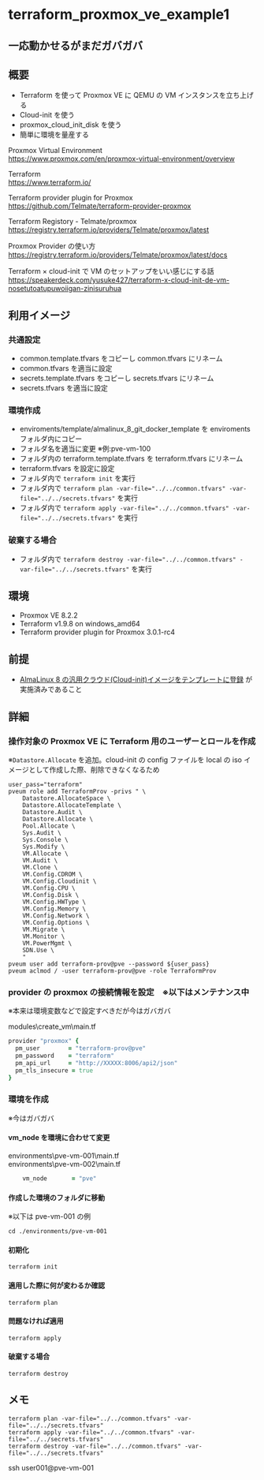 # terraform_proxmox_ve_example1

## 一応動かせるがまだガバガバ

## 概要
* Terraform を使って Proxmox VE に QEMU の VM インスタンスを立ち上げる
* Cloud-init を使う
* proxmox_cloud_init_disk を使う 
* 簡単に環境を量産する

Proxmox Virtual Environment  
https://www.proxmox.com/en/proxmox-virtual-environment/overview  

Terraform  
https://www.terraform.io/  

Terraform provider plugin for Proxmox  
https://github.com/Telmate/terraform-provider-proxmox  

Terraform Registory - Telmate/proxmox  
https://registry.terraform.io/providers/Telmate/proxmox/latest  

Proxmox Provider の使い方  
https://registry.terraform.io/providers/Telmate/proxmox/latest/docs  

Terraform × cloud-init で VM のセットアップをいい感じにする話  
https://speakerdeck.com/yusuke427/terraform-x-cloud-init-de-vm-nosetutoatupuwoiigan-zinisuruhua  

## 利用イメージ
### 共通設定
* common.template.tfvars をコピーし common.tfvars にリネーム
* common.tfvars を適当に設定
* secrets.template.tfvars をコピーし secrets.tfvars にリネーム
* secrets.tfvars を適当に設定

### 環境作成
* enviroments/template/almalinux_8_git_docker_template を enviroments フォルダ内にコピー
* フォルダ名を適当に変更 ※例:pve-vm-100
* フォルダ内の terraform.template.tfvars を terraform.tfvars にリネーム
* terraform.tfvars を設定に設定
* フォルダ内で `terraform init` を実行
* フォルダ内で `terraform plan -var-file="../../common.tfvars" -var-file="../../secrets.tfvars"` を実行
* フォルダ内で `terraform apply -var-file="../../common.tfvars" -var-file="../../secrets.tfvars"` を実行

### 破棄する場合  
* フォルダ内で `terraform destroy -var-file="../../common.tfvars" -var-file="../../secrets.tfvars"` を実行 

## 環境
* Proxmox VE 8.2.2
* Terraform v1.9.8 on windows_amd64
* Terraform provider plugin for Proxmox 3.0.1-rc4

## 前提
* [AlmaLinux 8 の汎用クラウド(Cloud-init)イメージをテンプレートに登録](https://github.com/Tobotobo/proxmox-ve_qemu_almalinux-8/blob/main/docs/001_create_template_almalinux_8_cloud_image.md) が実施済みであること

## 詳細

### 操作対象の Proxmox VE に Terraform 用のユーザーとロールを作成

※`Datastore.Allocate` を追加。cloud-init の config ファイルを local の iso イメージとして作成した際、削除できなくなるため
```
user_pass="terraform"
pveum role add TerraformProv -privs " \
    Datastore.AllocateSpace \
    Datastore.AllocateTemplate \
    Datastore.Audit \
    Datastore.Allocate \
    Pool.Allocate \
    Sys.Audit \
    Sys.Console \
    Sys.Modify \
    VM.Allocate \
    VM.Audit \
    VM.Clone \
    VM.Config.CDROM \
    VM.Config.Cloudinit \
    VM.Config.CPU \
    VM.Config.Disk \
    VM.Config.HWType \
    VM.Config.Memory \
    VM.Config.Network \
    VM.Config.Options \
    VM.Migrate \
    VM.Monitor \
    VM.PowerMgmt \
    SDN.Use \
    "
pveum user add terraform-prov@pve --password ${user_pass}
pveum aclmod / -user terraform-prov@pve -role TerraformProv
```

### provider の proxmox の接続情報を設定　※以下はメンテナンス中
※本来は環境変数などで設定すべきだが今はガバガバ

modules\create_vm\main.tf
```ruby
provider "proxmox" {
  pm_user        = "terraform-prov@pve"
  pm_password    = "terraform"
  pm_api_url     = "http://XXXXX:8006/api2/json"
  pm_tls_insecure = true
}
```

### 環境を作成
※今はガバガバ

#### vm_node を環境に合わせて変更  
environments\pve-vm-001\main.tf  
environments\pve-vm-002\main.tf  
```ruby
    vm_node       = "pve"
```

#### 作成した環境のフォルダに移動

※以下は pve-vm-001 の例
```
cd ./environments/pve-vm-001
```

#### 初期化
```
terraform init
```

#### 適用した際に何が変わるか確認
```
terraform plan
```

#### 問題なければ適用
```
terraform apply
```

#### 破棄する場合
```
terraform destroy
```

## メモ
```
terraform plan -var-file="../../common.tfvars" -var-file="../../secrets.tfvars"
terraform apply -var-file="../../common.tfvars" -var-file="../../secrets.tfvars"
terraform destroy -var-file="../../common.tfvars" -var-file="../../secrets.tfvars"
```

ssh user001@pve-vm-001